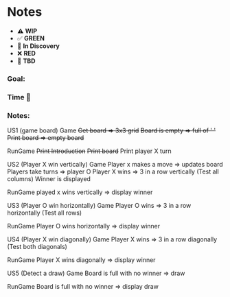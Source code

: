 # Notes

* ⚠️ **WIP**  
* ✅ **GREEN**  
* 🧠 **In Discovery**  
* ❌ **RED**  
* 📝 **TBD**  

### Goal: 
### Time 🍅
### Notes:
US1 (game board)
Game
~~Get board => 3x3 grid~~
~~Board is empty => full of ' '~~
~~Print board => empty board~~

RunGame
~~Print Introduction~~
~~Print board~~
Print player X turn

US2 (Player X win vertically)
Game
Player x makes a move => updates board
Players take turns => player O
Player X wins => 3 in a row vertically (Test all columns)
Winner is displayed

RunGame
played x wins vertically => display winner


US3 (Player O win horizontally)
Game
Player O wins => 3 in a row horizontally (Test all rows)

RunGame
Player O wins horizontally => display winner

US4 (Player X win diagonally)
Game
Player X wins => 3 in a row diagonally (Test both diagonals)

RunGame
Player X wins diagonally => display winner

US5 (Detect a draw)
Game
Board is full with no winner => draw

RunGame
Board is full with no winner => display draw